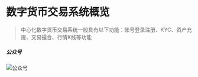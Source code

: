 数字货币交易系统概览
==============================
> 中心化数字货币交易系统一般具有以下功能：账号登录注册、KYC、资产充提、交易撮合、行情K线等功能


##### 公众号
![公众号](https://oss.whoiszxl.com/qrcode_for_whoisc137_258.jpg)